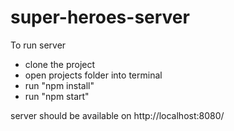 # super-heroes-server

To run server
- clone the project
- open projects folder into terminal
- run "npm install"
- run "npm start"

server should be available on http://localhost:8080/
